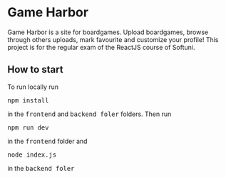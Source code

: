 <h1>Game Harbor</h1>
<p>Game Harbor is a site for boardgames. Upload boardgames, browse through others uploads, mark favourite and customize your profile! This project is for the regular exam of the ReactJS course of Softuni.</p>
<h2>How to start</h2>
<p>To run locally run <pre>npm install</pre> in the <samp>frontend</samp> and <samp>backend foler</samp> folders. Then run <pre>npm run dev</pre> in the <samp>frontend</samp> folder and <pre>node index.js</pre> in the <samp>backend foler</samp></p>

